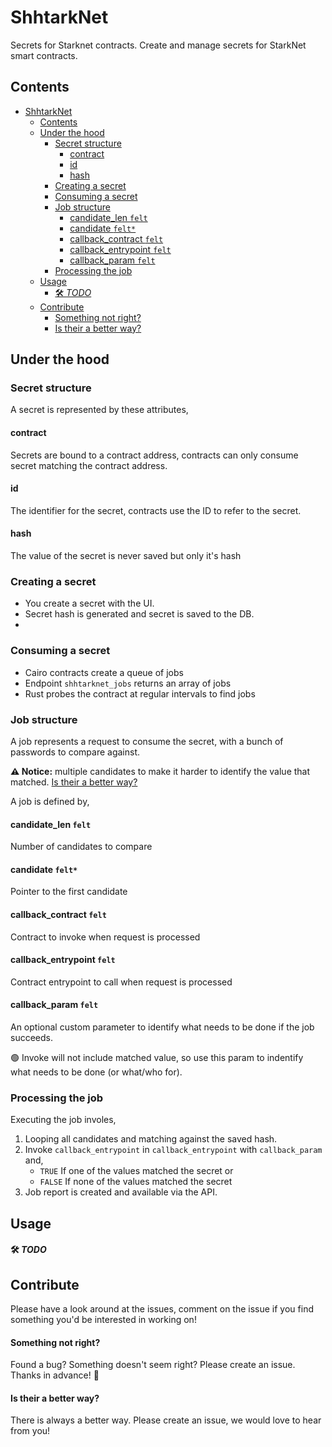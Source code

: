 # ShhtarkNet

Secrets for Starknet contracts. Create and manage secrets for StarkNet smart contracts.

## Contents

- [ShhtarkNet](#shhtarknet)
  - [Contents](#contents)
  - [Under the hood](#under-the-hood)
    - [Secret structure](#secret-structure)
      - [contract](#contract)
      - [id](#id)
      - [hash](#hash)
    - [Creating a secret](#creating-a-secret)
    - [Consuming a secret](#consuming-a-secret)
    - [Job structure](#job-structure)
      - [candidate\_len `felt`](#candidate_len-felt)
      - [candidate `felt*`](#candidate-felt)
      - [callback\_contract `felt`](#callback_contract-felt)
      - [callback\_entrypoint `felt`](#callback_entrypoint-felt)
      - [callback\_param `felt`](#callback_param-felt)
    - [Processing the job](#processing-the-job)
  - [Usage](#usage)
      - [🛠️ *TODO*](#️-todo)
  - [Contribute](#contribute)
      - [Something not right?](#something-not-right)
      - [Is their a better way?](#is-their-a-better-way)

## Under the hood

### Secret structure

A secret is represented by these attributes,

#### contract
Secrets are bound to a contract address, contracts can only consume secret matching the contract address.

#### id
The identifier for the secret, contracts use the ID to refer to the secret.

#### hash
The value of the secret is never saved but only it's hash

### Creating a secret

* You create a secret with the UI.
* Secret hash is generated and secret is saved to the DB.
* 

### Consuming a secret

* Cairo contracts create a queue of jobs
* Endpoint `shhtarknet_jobs` returns an array of jobs
* Rust probes the contract at regular intervals to find jobs

### Job structure

A job represents a request to consume the secret, with a bunch of passwords to compare against.

**:warning: Notice:** multiple candidates to make it harder to identify the value that matched. [Is their a better way?](is-their-a-better-way-)

A job is defined by,

#### candidate_len `felt`
Number of candidates to compare

#### candidate `felt*`
Pointer to the first candidate

#### callback_contract `felt`
Contract to invoke when request is processed

#### callback_entrypoint `felt`
Contract entrypoint to call when request is processed

#### callback_param `felt`
An optional custom parameter to identify what needs to
be done if the job succeeds.

🟢 Invoke will not include matched value, so use this param to indentify what needs to be done (or what/who for).

### Processing the job

Executing the job involes,

1. Looping all candidates and matching against the saved hash.
2. Invoke `callback_entrypoint` in `callback_entrypoint` with `callback_param` and,
   - `TRUE` If one of the values matched the secret or
   - `FALSE` If none of the values matched the secret
3. Job report is created and available via the API.

## Usage

#### 🛠️ *TODO*

## Contribute

Please have a look around at the issues, comment on the issue if you find something you'd be interested in working on!

#### Something not right?

Found a bug? Something doesn't seem right? Please create an issue. Thanks in advance! :bow:

#### Is their a better way?

There is always a better way. Please create an issue, we would love to hear from you!
